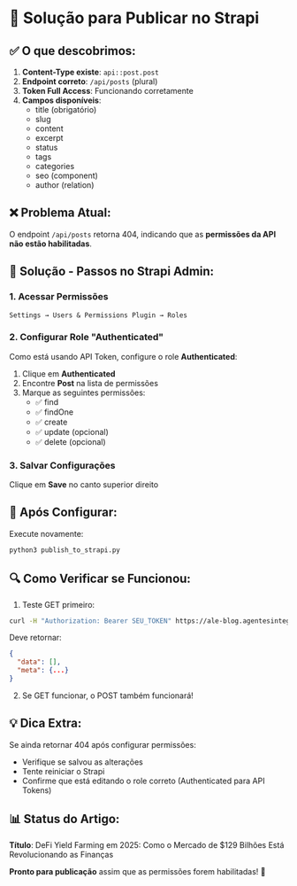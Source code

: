 # 🔧 Solução para Publicar no Strapi

## ✅ O que descobrimos:

1. **Content-Type existe**: `api::post.post`
2. **Endpoint correto**: `/api/posts` (plural)
3. **Token Full Access**: Funcionando corretamente
4. **Campos disponíveis**:
   - title (obrigatório)
   - slug
   - content
   - excerpt
   - status
   - tags
   - categories
   - seo (component)
   - author (relation)

## ❌ Problema Atual:

O endpoint `/api/posts` retorna 404, indicando que as **permissões da API não estão habilitadas**.

## 🎯 Solução - Passos no Strapi Admin:

### 1. Acessar Permissões
```
Settings → Users & Permissions Plugin → Roles
```

### 2. Configurar Role "Authenticated"
Como está usando API Token, configure o role **Authenticated**:

1. Clique em **Authenticated**
2. Encontre **Post** na lista de permissões
3. Marque as seguintes permissões:
   - ✅ find
   - ✅ findOne  
   - ✅ create
   - ✅ update (opcional)
   - ✅ delete (opcional)

### 3. Salvar Configurações
Clique em **Save** no canto superior direito

## 📝 Após Configurar:

Execute novamente:
```bash
python3 publish_to_strapi.py
```

## 🔍 Como Verificar se Funcionou:

1. Teste GET primeiro:
```bash
curl -H "Authorization: Bearer SEU_TOKEN" https://ale-blog.agentesintegrados.com/api/posts
```

Deve retornar:
```json
{
  "data": [],
  "meta": {...}
}
```

2. Se GET funcionar, o POST também funcionará!

## 💡 Dica Extra:

Se ainda retornar 404 após configurar permissões:
- Verifique se salvou as alterações
- Tente reiniciar o Strapi
- Confirme que está editando o role correto (Authenticated para API Tokens)

## 📊 Status do Artigo:

**Título**: DeFi Yield Farming em 2025: Como o Mercado de $129 Bilhões Está Revolucionando as Finanças

**Pronto para publicação** assim que as permissões forem habilitadas! 🚀